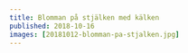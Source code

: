 ```yaml
---
title: Blomman på stjälken med kälken
published: 2018-10-16
images: [20181012-blomman-pa-stjalken.jpg]
---
```

